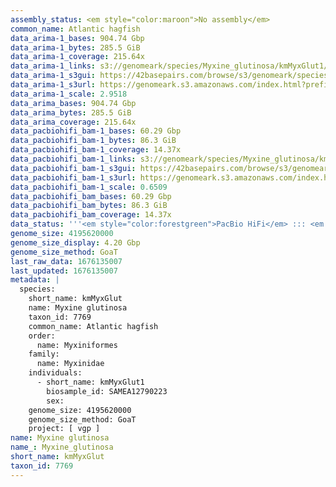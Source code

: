 ```yaml
---
assembly_status: <em style="color:maroon">No assembly</em>
common_name: Atlantic hagfish
data_arima-1_bases: 904.74 Gbp
data_arima-1_bytes: 285.5 GiB
data_arima-1_coverage: 215.64x
data_arima-1_links: s3://genomeark/species/Myxine_glutinosa/kmMyxGlut1/genomic_data/arima/<br>
data_arima-1_s3gui: https://42basepairs.com/browse/s3/genomeark/species/Myxine_glutinosa/kmMyxGlut1/genomic_data/arima/
data_arima-1_s3url: https://genomeark.s3.amazonaws.com/index.html?prefix=species/Myxine_glutinosa/kmMyxGlut1/genomic_data/arima/
data_arima-1_scale: 2.9518
data_arima_bases: 904.74 Gbp
data_arima_bytes: 285.5 GiB
data_arima_coverage: 215.64x
data_pacbiohifi_bam-1_bases: 60.29 Gbp
data_pacbiohifi_bam-1_bytes: 86.3 GiB
data_pacbiohifi_bam-1_coverage: 14.37x
data_pacbiohifi_bam-1_links: s3://genomeark/species/Myxine_glutinosa/kmMyxGlut1/genomic_data/pacbio_hifi/<br>
data_pacbiohifi_bam-1_s3gui: https://42basepairs.com/browse/s3/genomeark/species/Myxine_glutinosa/kmMyxGlut1/genomic_data/pacbio_hifi/
data_pacbiohifi_bam-1_s3url: https://genomeark.s3.amazonaws.com/index.html?prefix=species/Myxine_glutinosa/kmMyxGlut1/genomic_data/pacbio_hifi/
data_pacbiohifi_bam-1_scale: 0.6509
data_pacbiohifi_bam_bases: 60.29 Gbp
data_pacbiohifi_bam_bytes: 86.3 GiB
data_pacbiohifi_bam_coverage: 14.37x
data_status: '''<em style="color:forestgreen">PacBio HiFi</em> ::: <em style="color:forestgreen">Arima</em>'''
genome_size: 4195620000
genome_size_display: 4.20 Gbp
genome_size_method: GoaT
last_raw_data: 1676135007
last_updated: 1676135007
metadata: |
  species:
    short_name: kmMyxGlut
    name: Myxine glutinosa
    taxon_id: 7769
    common_name: Atlantic hagfish
    order:
      name: Myxiniformes
    family:
      name: Myxinidae
    individuals:
      - short_name: kmMyxGlut1
        biosample_id: SAMEA12790223
        sex:
    genome_size: 4195620000
    genome_size_method: GoaT
    project: [ vgp ]
name: Myxine glutinosa
name_: Myxine_glutinosa
short_name: kmMyxGlut
taxon_id: 7769
---
```

